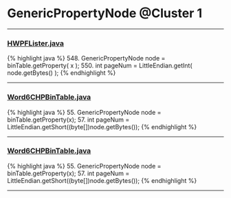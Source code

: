 # GenericPropertyNode @Cluster 1

***

### [HWPFLister.java](https://searchcode.com/codesearch/view/97384386/)
{% highlight java %}
548. GenericPropertyNode node = binTable.getProperty( x );
550. int pageNum = LittleEndian.getInt( node.getBytes() );
{% endhighlight %}

***

### [Word6CHPBinTable.java](https://searchcode.com/codesearch/view/48925102/)
{% highlight java %}
55. GenericPropertyNode node = binTable.getProperty(x);
57. int pageNum = LittleEndian.getShort((byte[])node.getBytes());
{% endhighlight %}

***

### [Word6CHPBinTable.java](https://searchcode.com/codesearch/view/138792454/)
{% highlight java %}
55. GenericPropertyNode node = binTable.getProperty(x);
57. int pageNum = LittleEndian.getShort((byte[])node.getBytes());
{% endhighlight %}

***

